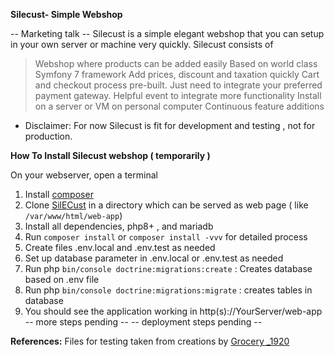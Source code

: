 **Silecust- Simple Webshop** 

-- Marketing talk --
Silecust is a simple elegant webshop that you can setup in your own server or machine very quickly. Silecust consists of 
> Webshop where products can be added easily
> Based on world class Symfony 7 framework
> Add prices, discount and taxation quickly
> Cart and checkout process pre-built. Just need to integrate your preferred payment gateway.
> Helpful event to integrate more functionality
> Install on a server or VM on personal computer
> Continuous feature additions

- Disclaimer: For now Silecust is fit for development and testing , not for production.


**How To Install Silecust webshop ( temporarily )**

On your webserver, open a terminal 
1. Install [composer](https://getcomposer.org/)
2. Clone [SilECust](https://github.com/cooldude77/SilECust-WebShop) in a directory which can be served as web page ( like `/var/www/html/web-app`)
3. Install all dependencies, php8+ , and mariadb 
4. Run `composer install` or `composer install -vvv` for detailed process
5. Create files .env.local and .env.test as needed
6. Set up database parameter in .env.local or .env.test as needed
7. Run php `bin/console doctrine:migrations:create` : Creates database based on .env file
8. Run php `bin/console doctrine:migrations:migrate` : creates tables in database
9. You should see the application working in http\(s\)://YourServer/web-app
   -- more steps pending --
   -- deployment steps pending -- 


**References:**
Files for testing taken from creations by
<a href="https://unsplash.com/photos/apples-and-bananas-in-brown-cardboard-box-8RaUEd8zD-U?utm_content=creditShareLink&utm_medium=referral&utm_source=unsplash">Grocery _1920</a>
